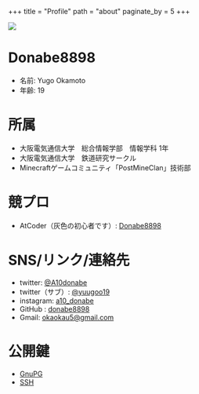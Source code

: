 +++
title = "Profile"
path = "about"
paginate_by = 5
+++


<img src="/images/aho.png" style="max-width: 200px"  />

# Donabe8898
- 名前: Yugo Okamoto
- 年齢: 19

# 所属
- 大阪電気通信大学　総合情報学部　情報学科 1年
- 大阪電気通信大学　鉄道研究サークル
- Minecraftゲームコミュニティ「PostMineClan」技術部

# 競プロ
- AtCoder（灰色の初心者です）: [Donabe8898](https://atcoder.jp/users/Donabe8898)

# SNS/リンク/連絡先
- twitter: [@A10donabe](https://twitter.com/A10donabe)
- twitter（サブ）: [@yuugoo19](https://twitter.com/yuugoo19)
- instagram: [a10_donabe](https://www.instagram.com/a10_donabe/)
- GitHub : [donabe8898](https://github.com/donabe8898)
- Gmail: [okaokau5@gmail.com](okaokau5@gmail.com)

# 公開鍵
- [GnuPG](https://github.com/donabe8898.gpg)
- [SSH](https://github.com/donabe8898.keys)

